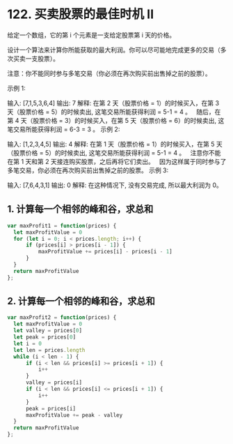 # 122. 买卖股票的最佳时机 II

给定一个数组，它的第 i 个元素是一支给定股票第 i 天的价格。

设计一个算法来计算你所能获取的最大利润。你可以尽可能地完成更多的交易（多次买卖一支股票）。

注意：你不能同时参与多笔交易（你必须在再次购买前出售掉之前的股票）。

示例 1:

输入: [7,1,5,3,6,4]
输出: 7
解释: 在第 2 天（股票价格 = 1）的时候买入，在第 3 天（股票价格 = 5）的时候卖出, 这笔交易所能获得利润 = 5-1 = 4 。
     随后，在第 4 天（股票价格 = 3）的时候买入，在第 5 天（股票价格 = 6）的时候卖出, 这笔交易所能获得利润 = 6-3 = 3 。
示例 2:

输入: [1,2,3,4,5]
输出: 4
解释: 在第 1 天（股票价格 = 1）的时候买入，在第 5 天 （股票价格 = 5）的时候卖出, 这笔交易所能获得利润 = 5-1 = 4 。
     注意你不能在第 1 天和第 2 天接连购买股票，之后再将它们卖出。
     因为这样属于同时参与了多笔交易，你必须在再次购买前出售掉之前的股票。
示例 3:

输入: [7,6,4,3,1]
输出: 0
解释: 在这种情况下, 没有交易完成, 所以最大利润为 0。

## 1. 计算每一个相邻的峰和谷，求总和

```js
var maxProfit1 = function(prices) {
  let maxProfitValue = 0
  for (let i = 0; i < prices.length; i++) {
      if (prices[i] > prices[i - 1]) {
          maxProfitValue += prices[i] - prices[i - 1]
      }
  }
  return maxProfitValue
};
```

## 2. 计算每一个相邻的峰和谷，求总和

```js
var maxProfit2 = function(prices) {
  let maxProfitValue = 0
  let valley = prices[0]
  let peak = prices[0]
  let i = 0
  let len = prices.length
  while (i < len - 1) {
      if (i < len && prices[i] >= prices[i + 1]) {
          i++
      }
      valley = prices[i]
      if (i < len && prices[i] <= prices[i + 1]) {
          i++
      }
      peak = prices[i]
      maxProfitValue += peak - valley
  }
  return maxProfitValue
};
```
